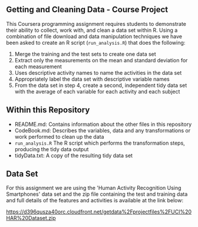 ## Getting and Cleaning Data - Course Project

This Coursera programming assignment requires students to demonstrate their ability to 
collect, work with, and clean a data set within R. Using a combination of file download and 
data manipulation techniques we have been asked to create an R script (`run_analysis.R`) 
that does the following:

1.  Merge the training and the test sets to create one data set
2.  Extract only the measurements on the mean and standard deviation for each measurement 
3.  Uses descriptive activity names to name the activities in the data set
4.  Appropriately label the data set with descriptive variable names
5.  From the data set in step 4, create a second, independent tidy data set with the average of 
    each variable for each activity and each subject


## Within this Repository
* README.md: Contains information about the other files in this repository
* CodeBook.md: Describes the variables, data and any transformations or work performed to clean up the data 
* `run_analysis.R` The R script which performs the transformation steps, producing the tidy data output
* tidyData.txt: A copy of the resulting tidy data set


## Data Set
For this assignment we are using the 'Human Activity Recognition Using Smartphones' data set and
the zip file containing the test and training data and full details of the features and activities
is available at the link below:

https://d396qusza40orc.cloudfront.net/getdata%2Fprojectfiles%2FUCI%20HAR%20Dataset.zip
